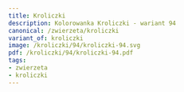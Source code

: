 ```yaml
---
title: Kroliczki
description: Kolorowanka Kroliczki - wariant 94
canonical: /zwierzeta/kroliczki
variant_of: kroliczki
image: /kroliczki/94/kroliczki-94.svg
pdf: /kroliczki/94/kroliczki-94.pdf
tags:
- zwierzeta
- kroliczki
---
```

